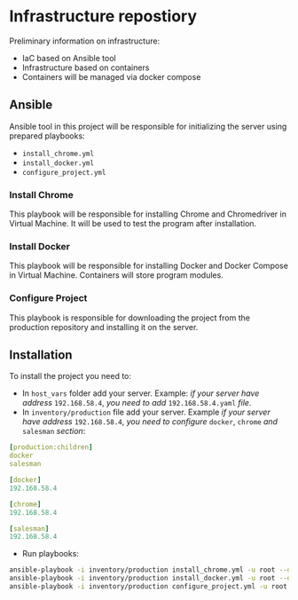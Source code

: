 # Infrastructure repostiory

Preliminary information on infrastructure:

- IaC based on Ansible tool
- Infrastructure based on containers
- Containers will be managed via docker compose

## Ansible

Ansible tool in this project will be responsible for initializing the server using prepared playbooks:
- ```install_chrome.yml```
- ```install_docker.yml```
- ```configure_project.yml```

### Install Chrome 
This playbook will be responsible for installing Chrome and Chromedriver in Virtual Machine. It will be used to test the program after installation.

### Install Docker 
This playbook will be responsible for installing Docker and Docker Compose in Virtual Machine. Containers will store program modules.

### Configure Project
This playbook is responsible for downloading the project from the production repository and installing it on the server.

## Installation
To install the project you need to:
- In `host_vars` folder add your server. Example: *if your server have address* `192.168.58.4`, *you need to add* `192.168.58.4.yaml` *file*.
- In `inventory/production` file add your server. Example  *if your server have address* `192.168.58.4`, *you need to configure* `docker`, `chrome` *and* `salesman` *section*:
```yaml
[production:children]
docker
salesman

[docker]
192.168.58.4

[chrome]
192.168.58.4

[salesman]
192.168.58.4
```
- Run playbooks:
```bash
ansible-playbook -i inventory/production install_chrome.yml -u root --diff
ansible-playbook -i inventory/production install_docker.yml -u root --diff
ansible-playbook -i inventory/production configure_project.yml -u root --diff
```

